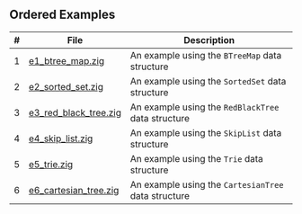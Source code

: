 ## Ordered Examples

| # | File                                           | Description                                         |
|---|------------------------------------------------|-----------------------------------------------------|
| 1 | [e1_btree_map.zig](e1_btree_map.zig)           | An example using the `BTreeMap` data structure      |
| 2 | [e2_sorted_set.zig](e2_sorted_set.zig)         | An example using the `SortedSet` data structure     |
| 3 | [e3_red_black_tree.zig](e3_red_black_tree.zig) | An example using the `RedBlackTree` data structure  |
| 4 | [e4_skip_list.zig](e4_skip_list.zig)           | An example using the `SkipList` data structure      |
| 5 | [e5_trie.zig](e5_trie.zig)                     | An example using the `Trie` data structure          |
| 6 | [e6_cartesian_tree.zig](e6_cartesian_tree.zig) | An example using the `CartesianTree` data structure |
